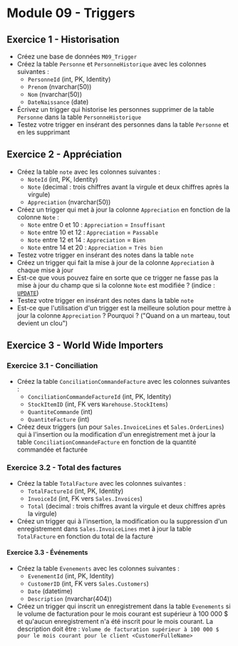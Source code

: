 # Module 09 - Triggers

## Exercice 1 - Historisation

- Créez une base de données `M09_Trigger`
- Créez la table `Personne` et `PersonneHistorique` avec les colonnes suivantes :
  - `PersonneId` (int, PK, Identity)
  - `Prenom` (nvarchar(50))
  - `Nom` (nvarchar(50))
  - `DateNaissance` (date)
- Écrivez un trigger qui historise les personnes supprimer de la table `Personne` dans la table `PersonneHistorique`
- Testez votre trigger en insérant des personnes dans la table `Personne` et en les supprimant

## Exercice 2 - Appréciation

- Créez la table `note` avec les colonnes suivantes :
  - `NoteId` (int, PK, Identity)
  - `Note` (decimal : trois chiffres avant la virgule et deux chiffres après la virgule)
  - `Appreciation` (nvarchar(50))
- Créez un trigger qui met à jour la colonne `Appreciation` en fonction de la colonne `Note` :
  - `Note` entre 0 et 10 : `Appreciation` = `Insuffisant`
  - `Note` entre 10 et 12 : `Appreciation` = `Passable`
  - `Note` entre 12 et 14 : `Appreciation` = `Bien`
  - `Note` entre 14 et 20 : `Appreciation` = `Très bien`
- Testez votre trigger en insérant des notes dans la table `note`
- Créez un trigger qui fait la mise à jour de la colonne `Appreciation` à chaque mise à jour
- Est-ce que vous pouvez faire en sorte que ce trigger ne fasse pas la mise à jour du champ que si la colonne `Note` est modifiée ? (indice : [`UPDATE`](https://learn.microsoft.com/en-us/sql/t-sql/functions/update-trigger-functions-transact-sql))
- Testez votre trigger en insérant des notes dans la table `note`
- Est-ce que l'utilisation d'un trigger est la meilleure solution pour mettre à jour la colonne `Appreciation` ? Pourquoi ? ("Quand on a un marteau, tout devient un clou")

## Exercice 3 - World Wide Importers

### Exercice 3.1 - Conciliation

- Créez la table `ConciliationCommandeFacture` avec les colonnes suivantes :
  - `ConciliationCommandeFactureId` (int, PK, Identity)
  - `StockItemID` (int, FK vers `Warehouse.StockItems`)
  - `QuantiteCommande` (int)
  - `QuantiteFacture` (int)
- Créez deux triggers (un pour `Sales.InvoiceLines` et `Sales.OrderLines`) qui à l'insertion ou la modification d'un enregistrement met à jour la table `ConciliationCommandeFacture` en fonction de la quantité commandée et facturée

### Exercice 3.2 - Total des factures

- Créez la table `TotalFacture` avec les colonnes suivantes :
  - `TotalFactureId` (int, PK, Identity)
  - `InvoiceId` (int, FK vers `Sales.Invoices`)
  - `Total` (decimal : trois chiffres avant la virgule et deux chiffres après la virgule)
- Créez un trigger qui à l'insertion, la modification ou la suppression d'un enregistrement dans `Sales.InvoiceLines` met à jour la table `TotalFacture` en fonction du total de la facture

#### Exercice 3.3 - Événements

- Créez la table `Evenements` avec les colonnes suivantes :
  - `EvenementId` (int, PK, Identity)
  - `CustomerID` (int, FK vers `Sales.Customers`)
  - `Date` (datetime)
  - `Description` (nvarchar(404))
- Créez un trigger qui inscrit un enregistrement dans la table `Evenements` si le volume de facturation pour le mois courant est supérieur à 100 000 $ et qu'aucun enregistrement n'a été inscrit pour le mois courant. La description doit être : `Volume de facturation supérieur à 100 000 $ pour le mois courant pour le client <CustomerFulleName>`
